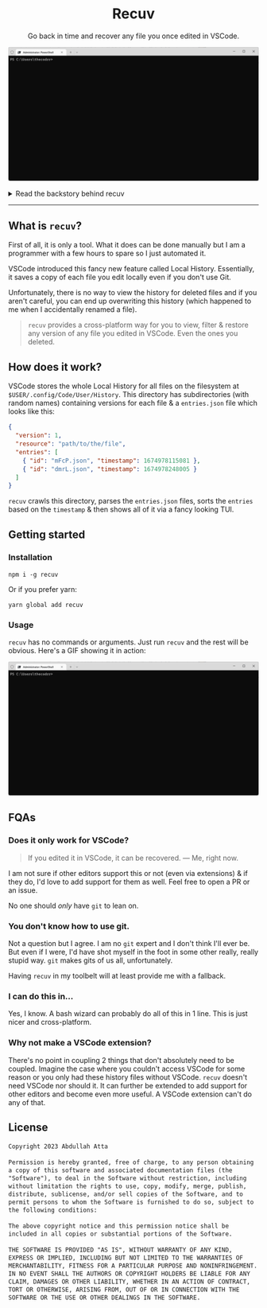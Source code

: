 <h1 align="center">Recuv</h1>

<p align="center">Go back in time and recover any file you once edited in VSCode.</p>

<p align="center"><img src="assets/demo.gif" width="612" /></p>

<details>
<summary>Read the backstory behind recuv</summary>

> January, 26th 2023
>
> 10:37 AM

I am sitting on my workstation coding away on improving desktop integration for Notesnook. Everything is going fantastic. I am creating files here and there, converting things to Typescript, deleting code & so on. All is going well.

> 11:27 AM

I remember I hadn't created a new branch for these changes. Oops. Well, no worries I can just checkout into a new branch without losing my changes...right?

A moment later, VSCode tells me I have to "Stash & Checkout". Okay. Should work if they say so.

Merge conflicts! Spend a few minutes resolving them. All looks well...but wait! Where are the rest of the files? There were 23 changes. I can only see 15.

Where are the rest of the changes? Looks like `git` only partially applied the stash. Well no worries, let's just `git reset --hard` and retry.

> 11:47 AM

The stash only contains those 15 changes. The rest are gone.

...

...

And that's how `recuv` came to be.

</details>

---

## What is `recuv`?

First of all, it is only a tool. What it does can be done manually but I am a programmer with a few hours to spare so I just automated it.

VSCode introduced this fancy new feature called Local History. Essentially, it saves a copy of each file you edit locally even if you don't use Git.

Unfortunately, there is no way to view the history for deleted files and if you aren't careful, you can end up overwriting this history (which happened to me when I accidentally renamed a file).

> `recuv` provides a cross-platform way for you to view, filter & restore any version of any file you edited in VSCode. Even the ones you deleted.

## How does it work?

VSCode stores the whole Local History for all files on the filesystem at `$USER/.config/Code/User/History`. This directory has subdirectories (with random names) containing versions for each file & a `entries.json` file which looks like this:

```json
{
  "version": 1,
  "resource": "path/to/the/file",
  "entries": [
    { "id": "mFcP.json", "timestamp": 1674978115081 },
    { "id": "dmrL.json", "timestamp": 1674978248005 }
  ]
}
```

`recuv` crawls this directory, parses the `entries.json` files, sorts the `entries` based on the `timestamp` & then shows all of it via a fancy looking TUI.

## Getting started

### Installation

```
npm i -g recuv
```

Or if you prefer yarn:

```
yarn global add recuv
```

### Usage

`recuv` has no commands or arguments. Just run `recuv` and the rest will be obvious. Here's a GIF showing it in action:

<img src="assets/demo.gif" width="712" />

## FQAs

### Does it only work for VSCode?

> If you edited it in VSCode, it can be recovered.
> — Me, right now.

I am not sure if other editors support this or not (even via extensions) & if they do, I'd love to add support for them as well. Feel free to open a PR or an issue.

No one should _only_ have `git` to lean on.

### You don't know how to use git.

Not a question but I agree. I am no `git` expert and I don't think I'll ever be. But even if I were, I'd have shot myself in the foot in some other really, really stupid way. `git` makes gits of us all, unfortunately.

Having `recuv` in my toolbelt will at least provide me with a fallback.

### I can do this in...

Yes, I know. A bash wizard can probably do all of this in 1 line. This is just nicer and cross-platform.

### Why not make a VSCode extension?

There's no point in coupling 2 things that don't absolutely need to be coupled. Imagine the case where you couldn't access VSCode for some reason or you only had these history files without VSCode. `recuv` doesn't need VSCode nor should it. It can further be extended to add support for other editors and become even more useful. A VSCode extension can't do any of that.

## License

```
Copyright 2023 Abdullah Atta

Permission is hereby granted, free of charge, to any person obtaining a copy of this software and associated documentation files (the "Software"), to deal in the Software without restriction, including without limitation the rights to use, copy, modify, merge, publish, distribute, sublicense, and/or sell copies of the Software, and to permit persons to whom the Software is furnished to do so, subject to the following conditions:

The above copyright notice and this permission notice shall be included in all copies or substantial portions of the Software.

THE SOFTWARE IS PROVIDED "AS IS", WITHOUT WARRANTY OF ANY KIND, EXPRESS OR IMPLIED, INCLUDING BUT NOT LIMITED TO THE WARRANTIES OF MERCHANTABILITY, FITNESS FOR A PARTICULAR PURPOSE AND NONINFRINGEMENT. IN NO EVENT SHALL THE AUTHORS OR COPYRIGHT HOLDERS BE LIABLE FOR ANY CLAIM, DAMAGES OR OTHER LIABILITY, WHETHER IN AN ACTION OF CONTRACT, TORT OR OTHERWISE, ARISING FROM, OUT OF OR IN CONNECTION WITH THE SOFTWARE OR THE USE OR OTHER DEALINGS IN THE SOFTWARE.
```
